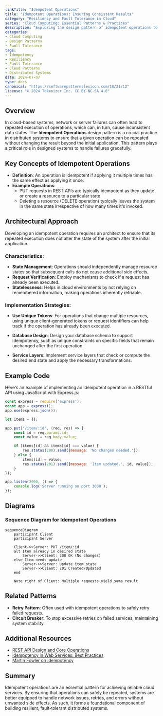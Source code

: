```yaml
---
linkTitle: "Idempotent Operations"
title: "Idempotent Operations: Ensuring Consistent Results"
category: "Resiliency and Fault Tolerance in Cloud"
series: "Cloud Computing: Essential Patterns & Practices"
description: "Exploring the design pattern of idempotent operations to ensure that repeated operations yield the same results as a single execution, enhancing resiliency and fault tolerance in cloud environments."
categories:
- Cloud Computing
- Design Patterns
- Fault Tolerance
tags:
- Idempotency
- Resiliency
- Fault Tolerance
- Cloud Patterns
- Distributed Systems
date: 2024-07-07
type: docs
canonical: "https://softwarepatternslexicon.com/18/21/12"
license: "© 2024 Tokenizer Inc. CC BY-NC-SA 4.0"
---
```


## Overview

In cloud-based systems, network or server failures can often lead to repeated execution of operations, which can, in turn, cause inconsistent data states. The **Idempotent Operations** design pattern is a crucial practice in distributed systems to ensure that a given operation can be repeated without changing the result beyond the initial application. This pattern plays a critical role in designed systems to handle failures gracefully.

## Key Concepts of Idempotent Operations

- **Definition**: An operation is idempotent if applying it multiple times has the same effect as applying it once.
- **Example Operations**: 
  - PUT requests in REST APIs are typically idempotent as they update or create a resource to a particular state.
  - Deleting a resource (DELETE operation) typically leaves the system in the same state irrespective of how many times it's invoked.

## Architectural Approach

Developing an idempotent operation requires an architect to ensure that its repeated execution does not alter the state of the system after the initial application.

### Characteristics:

- **State Management**: Operations should independently manage resource states so that subsequent calls do not cause additional side effects.
- **Request Verification**: Employ mechanisms to check if a request has already been executed.
- **Statelessness**: Helps in cloud environments by not relying on remembered information, making operations inherently retriable.

### Implementation Strategies:

- **Use Unique Tokens**: For operations that change multiple resources, using unique client-generated tokens or request identifiers can help track if the operation has already been executed.
  
- **Database Design**: Design your database schema to support idempotency, such as unique constraints on specific fields that remain unchanged after the first operation.

- **Service Layers**: Implement service layers that check or compute the desired end state and apply the necessary transformations.

## Example Code

Here's an example of implementing an idempotent operation in a RESTful API using JavaScript with Express.js:

```javascript
const express = require('express');
const app = express();
app.use(express.json());

let items = {};

app.put('/item/:id', (req, res) => {
    const id = req.params.id;
    const value = req.body.value;

    if (items[id] && items[id] === value) {
        res.status(200).send({message: 'No changes needed.'});
    } else {
        items[id] = value;
        res.status(201).send({message: 'Item updated.', id, value});
    }
});

app.listen(3000, () => {
    console.log('Server running on port 3000');
});
```

## Diagrams

### Sequence Diagram for Idempotent Operations

```mermaid
sequenceDiagram
    participant Client
    participant Server

    Client->>Server: PUT /item/:id
    alt Item already in desired state
        Server->>Client: 200 OK (No changes)
    else Item needs update
        Server->>Server: Update item state
        Server->>Client: 201 Created/Updated
    end

    Note right of Client: Multiple requests yield same result
```

## Related Patterns

- **Retry Pattern**: Often used with idempotent operations to safely retry failed requests.
- **Circuit Breaker**: To stop excessive retries on failed services, maintaining system stability.

## Additional Resources

- [REST API Design and Core Operations](https://restfulapi.net/)
- [Idempotency in Web Services: Best Practices](https://www.some-web-service-guide.com)
- [Martin Fowler on Idempotency](https://martinfowler.com/bliki/Idempotency.html)

## Summary

Idempotent operations are an essential pattern for achieving reliable cloud services. By ensuring that operations can safely be repeated, systems are better equipped to handle network issues, retries, and errors without unwanted side effects. As such, it forms a foundational component of building resilient, fault-tolerant distributed systems.
